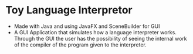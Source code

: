 # Toy Language Interpretor

* Made with Java and using JavaFX and SceneBuilder for GUI
* A GUI Application that simulates how a language interpreter works. Through the GUI the user has the possibility of seeing the internal work of the compiler of the program given to the interpreter.
